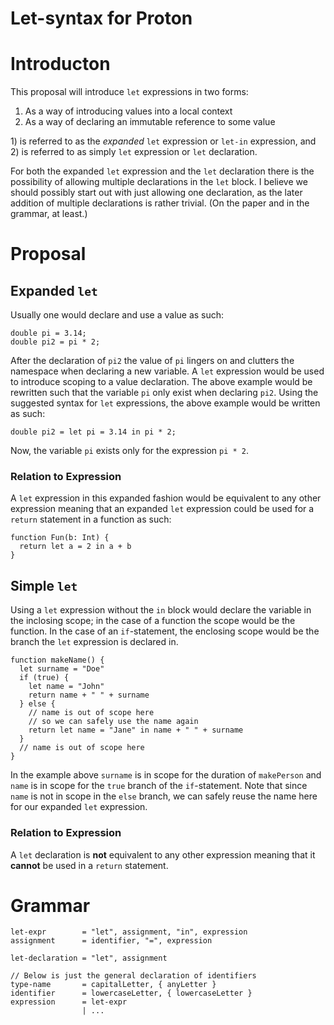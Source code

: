 # Let-syntax for Proton

Introducton
===========

This proposal will introduce `let` expressions in two forms:

1. As a way of introducing values into a local context
2. As a way of declaring an immutable reference to some value

1\) is referred to as the _expanded_ `let` expression or `let-in` expression,
and 2) is referred to as simply `let` expression or `let` declaration.

For both the expanded `let` expression and the `let` declaration there is
the possibility of allowing multiple declarations in the `let` block.
I believe we should possibly start out with just allowing one declaration,
as the later addition of multiple declarations is rather trivial.
(On the paper and in the grammar, at least.)

Proposal
========

Expanded `let`
--------------

Usually one would declare and use a value as such:

    double pi = 3.14;
    double pi2 = pi * 2;

After the declaration of `pi2` the value of `pi` lingers on and clutters
the namespace when declaring a new variable.
A `let` expression would be used to introduce scoping to a value declaration.
The above example would be rewritten such that the variable `pi` only
exist when declaring `pi2`.
Using the suggested syntax for `let` expressions, the above example
would be written as such:

    double pi2 = let pi = 3.14 in pi * 2;

Now, the variable `pi` exists only for the expression `pi * 2`.

### Relation to Expression
A `let` expression in this expanded fashion would be equivalent to any
other expression meaning that an expanded `let` expression could be used
for a `return` statement in a function as such:

    function Fun(b: Int) {
      return let a = 2 in a + b
    }

Simple `let`
------------

Using a `let` expression without the `in` block would declare the variable
in the inclosing scope; in the case of a function the scope would be the
function. In the case of an `if`-statement, the enclosing scope would be
the branch the `let` expression is declared in.

    function makeName() {
      let surname = "Doe"
      if (true) {
        let name = "John"
        return name + " " + surname
      } else {
        // name is out of scope here
        // so we can safely use the name again
        return let name = "Jane" in name + " " + surname
      }
      // name is out of scope here
    }

In the example above `surname` is in scope for the duration of `makePerson`
and `name` is in scope for the `true` branch of the `if`-statement.
Note that since `name` is not in scope in the `else` branch, we can safely
reuse the name here for our expanded `let` expression.

### Relation to Expression

A `let` declaration is **not** equivalent to any other expression meaning
that it **cannot** be used in a `return` statement.

Grammar
=======

~~~
let-expr        = "let", assignment, "in", expression
assignment      = identifier, "=", expression

let-declaration = "let", assignment

// Below is just the general declaration of identifiers
type-name       = capitalLetter, { anyLetter }
identifier      = lowercaseLetter, { lowercaseLetter }
expression      = let-expr
                | ...
~~~
